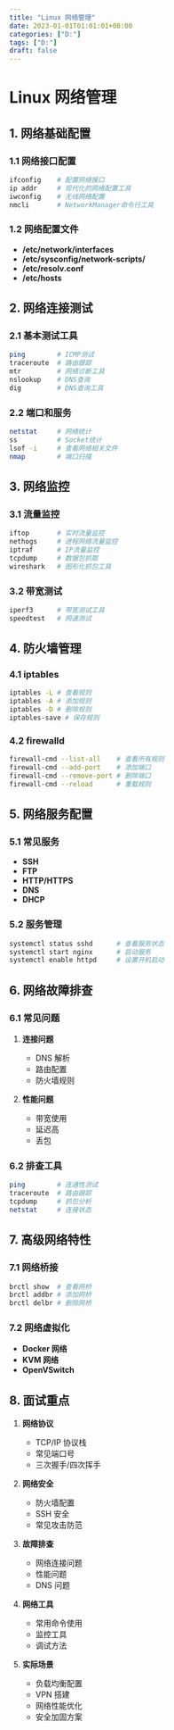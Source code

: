 ```yaml
---
title: "Linux 网络管理"
date: 2023-01-01T01:01:01+08:00
categories: ["D:"]
tags: ["D:"]
draft: false
---
```

# Linux 网络管理

## 1. 网络基础配置

### 1.1 网络接口配置

```bash
ifconfig    # 配置网络接口
ip addr     # 现代化的网络配置工具
iwconfig    # 无线网络配置
nmcli       # NetworkManager命令行工具
```

### 1.2 网络配置文件

- **/etc/network/interfaces**
- **/etc/sysconfig/network-scripts/**
- **/etc/resolv.conf**
- **/etc/hosts**

## 2. 网络连接测试

### 2.1 基本测试工具

```bash
ping        # ICMP测试
traceroute  # 路由跟踪
mtr         # 网络诊断工具
nslookup    # DNS查询
dig         # DNS查询工具
```

### 2.2 端口和服务

```bash
netstat     # 网络统计
ss          # Socket统计
lsof -i     # 查看网络相关文件
nmap        # 端口扫描
```

## 3. 网络监控

### 3.1 流量监控

```bash
iftop       # 实时流量监控
nethogs     # 进程网络流量监控
iptraf      # IP流量监控
tcpdump     # 数据包抓取
wireshark   # 图形化抓包工具
```

### 3.2 带宽测试

```bash
iperf3      # 带宽测试工具
speedtest   # 网速测试
```

## 4. 防火墙管理

### 4.1 iptables

```bash
iptables -L # 查看规则
iptables -A # 添加规则
iptables -D # 删除规则
iptables-save # 保存规则
```

### 4.2 firewalld

```bash
firewall-cmd --list-all    # 查看所有规则
firewall-cmd --add-port    # 添加端口
firewall-cmd --remove-port # 删除端口
firewall-cmd --reload      # 重载规则
```

## 5. 网络服务配置

### 5.1 常见服务

- **SSH**
- **FTP**
- **HTTP/HTTPS**
- **DNS**
- **DHCP**

### 5.2 服务管理

```bash
systemctl status sshd      # 查看服务状态
systemctl start nginx      # 启动服务
systemctl enable httpd     # 设置开机启动
```

## 6. 网络故障排查

### 6.1 常见问题

1. **连接问题**

   - DNS 解析
   - 路由配置
   - 防火墙规则

2. **性能问题**
   - 带宽使用
   - 延迟高
   - 丢包

### 6.2 排查工具

```bash
ping        # 连通性测试
traceroute  # 路由跟踪
tcpdump     # 抓包分析
netstat     # 连接状态
```

## 7. 高级网络特性

### 7.1 网络桥接

```bash
brctl show  # 查看网桥
brctl addbr # 添加网桥
brctl delbr # 删除网桥
```

### 7.2 网络虚拟化

- **Docker 网络**
- **KVM 网络**
- **OpenVSwitch**

## 8. 面试重点

1. **网络协议**

   - TCP/IP 协议栈
   - 常见端口号
   - 三次握手/四次挥手

2. **网络安全**

   - 防火墙配置
   - SSH 安全
   - 常见攻击防范

3. **故障排查**

   - 网络连接问题
   - 性能问题
   - DNS 问题

4. **网络工具**

   - 常用命令使用
   - 监控工具
   - 调试方法

5. **实际场景**
   - 负载均衡配置
   - VPN 搭建
   - 网络性能优化
   - 安全加固方案

